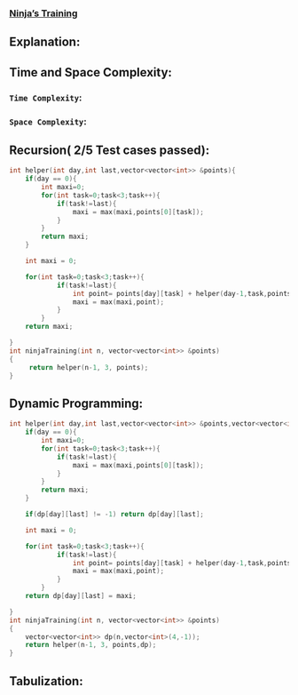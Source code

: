 ### [Ninja’s Training](https://www.codingninjas.com/studio/problems/ninja-s-training_3621003)

## Explanation:

## Time and Space Complexity:
### `Time Complexity`:

### `Space Complexity`:

## Recursion( 2/5 Test cases passed):
```cpp
int helper(int day,int last,vector<vector<int>> &points){
    if(day == 0){
        int maxi=0;
        for(int task=0;task<3;task++){
            if(task!=last){
                maxi = max(maxi,points[0][task]);
            }
        }
        return maxi;
    }

    int maxi = 0;

    for(int task=0;task<3;task++){
            if(task!=last){
                int point= points[day][task] + helper(day-1,task,points);
                maxi = max(maxi,point);
            }
        }
    return maxi;

}
int ninjaTraining(int n, vector<vector<int>> &points)
{
     return helper(n-1, 3, points);
}
```

## Dynamic Programming:
```cpp
int helper(int day,int last,vector<vector<int>> &points,vector<vector<int>> &dp){
    if(day == 0){
        int maxi=0;
        for(int task=0;task<3;task++){
            if(task!=last){
                maxi = max(maxi,points[0][task]);
            }
        }
        return maxi;
    }

    if(dp[day][last] != -1) return dp[day][last];

    int maxi = 0;

    for(int task=0;task<3;task++){
            if(task!=last){
                int point= points[day][task] + helper(day-1,task,points,dp);
                maxi = max(maxi,point);
            }
        }
    return dp[day][last] = maxi;

}
int ninjaTraining(int n, vector<vector<int>> &points)
{
    vector<vector<int>> dp(n,vector<int>(4,-1));
    return helper(n-1, 3, points,dp);
}
```

## Tabulization:
```cpp

```

